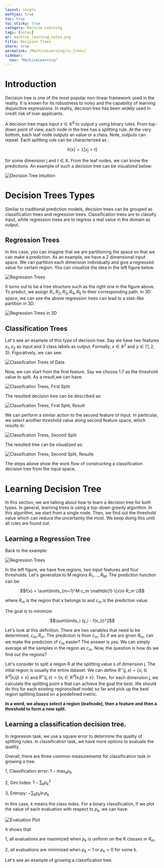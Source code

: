 ```yaml
---
layout: single
mathjax: true
toc: true
toc_sticky: true
category: Machine Learning
tags: [notes]
qr: machine_learning_notes.png
title: Decision Trees
share: true
permalink: /MachineLearning/sv_trees/
sidebar:
  nav: "MachineLearning"
---
```




# Introduction

Decision tree is one of the most popular non-linear framework used in the reality. It is known for its robustness to noisy and the capability of learning disjunctive expressions. In reality, decision tree has been widely used in credit risk of loan applicants.

A decision tree maps input $x\in \mathbb{R}^d$ to output y using binary rules. From top-down point of view, each node in the tree has a splitting rule. At the very bottom, each leaf node outputs an value or a class. Note, outputs can repeat. Each splitting rule can be characterized as :

$$h(x) = \mathbb{1}[x_j > t]$$

for some dimension j and $t\in \mathbb{R}$. From the leaf nodes, we can know the predictions. An example of such a decision tree can be visualized below:


![Decision Tree Intuition](https://raw.githubusercontent.com/Wei2624/AI_Learning_Hub/master/machine-learning/images/cs229_trees_1.png)

# Decision Trees Types

Similar to traditional prediction models, decision trees can be grouped as classification trees and regression trees. Classification trees are to classify input, while regression trees are to regress a real value in the domain as output.

## Regression Trees

In this case, you can imagine that we are partitioning the space so that we can make a prediction. As an example, we have a 2 dimensional input space. We can partition each dimension individually and give a regressed value for certain region. You can visualize the idea in the left figure below.

![Regression Trees](https://raw.githubusercontent.com/Wei2624/AI_Learning_Hub/master/machine-learning/images/cs229_trees_2.png)

It turns out to be a tree structure such as the right one in the figure above. To predict, we assign $R_1,R_2,R_3,R_4,R_5$ to their corresponding path. In 3D space, we can see the above regression trees can lead to a stair-like partition in 3D.

![Regression Trees in 3D](https://raw.githubusercontent.com/Wei2624/AI_Learning_Hub/master/machine-learning/images/cs229_trees_3.png)

## Classification Trees

Let's see an example of this type of decision tree. Say we have two features $x_1,x_2$ as input and 3 class labels as output. Formally, $x \in \mathbb{R}^2$ and $y \in \{1,2,3\}$. Figuratively, we can see:

![Classifcation Trees of Data](https://raw.githubusercontent.com/Wei2624/AI_Learning_Hub/master/machine-learning/images/cs229_trees_4.png)

Now, we can start from the first feature. Say we choose 1.7 as the threshold value to split. As a result,we can have:

![Classifcation Trees, First Split](https://raw.githubusercontent.com/Wei2624/AI_Learning_Hub/master/machine-learning/images/cs229_trees_5.png)

The resulted decision tree can be described as:

![Classifcation Trees, First Split, Result](https://raw.githubusercontent.com/Wei2624/AI_Learning_Hub/master/machine-learning/images/cs229_trees_6.png)

We can perform a similar action to the second feature of input. In particular, we select another threshold value along second feature space, which results in:

![Classifcation Trees, Second Split](https://raw.githubusercontent.com/Wei2624/AI_Learning_Hub/master/machine-learning/images/cs229_trees_7.png)

The resulted tree can be visualized as:

![Classifcation Trees, Second Split, Results](https://raw.githubusercontent.com/Wei2624/AI_Learning_Hub/master/machine-learning/images/cs229_trees_8.png)

The steps above show the work flow of constructing a classification decision tree from the input space.

# Learning Decision Tree

In this section, we are talking about how to learn a decision tree for both types. In general, learning trees is using a top-down greedy algorithm. In this algorithm, we start from a single node. Then, we find out the threshold value which can reduce the uncertainty the most. We keep doing this until all rules are found out.

## Learning a Regression Tree

Back to the example:

![Regression Trees](https://raw.githubusercontent.com/Wei2624/AI_Learning_Hub/master/machine-learning/images/cs229_trees_2.png)

In the left figure, we have five regions, two input features and four thresholds. Let's generalize to M regions $R_1,\dots,R_M$. The prediction function can be:

$$f(x) = \sum\limits_{m=1}^M c_m \mathbb{1} \{x\in R_m \}$$

where $R_m$ is the region that x belongs to and $c_m$ is the prediction value.

The goal is to minimize:

$$\sum\limits_i (y_i - f(x_i))^2$$

Let's look at this definition. There are two variables that need to be determined, $c_m, R_m$. The prediction is from $c_m$. So if we are given $R_m$, can we make the prediction of $c_m$ easier? The answer is yes. We can simply average all the samples in the region as $c_m$. Now, the question is how do we find out the regions?

Let's consider to split a reigon R at the splitting value s of dimension j. The intial region is usually the entire dataset. We can define $R^{-}(j,s) = \{ x_i\in\mathbb{R}^d\lvert x_i(j) \leq s \}$ and $R^{+}(j,s) = \{ x_i\in\mathbb{R}^d\lvert x_i(j) \geq s \}$. Then, for each dimension j, we calculate the splitting point s that can achieve the goal the best. We should do this for each existing regirons(leaf node) so far and pick up the best region splitting based on a predefined metric.

**In a word, we always select a region (leafnode), then a feature and then a threshold to form a new split.**

## Learning a classification decision tree.

In regression task, we use a square error to determine the quality of splitting rules. In classification task, we have more options to evaluate the quality.

Overall, there are three common measurements for classification task in growing a tree.

1, Classification error: $1 - \max_k p_k$

2, Gini Index: $1 - \sum_k p_k^2$

3, Entropy: $-\sum_k p_k \ln p_k$

In this case, k means the class index. For a binary classification, if we plot the value of each evaluation with respect to $p_k$, we can have:

![Evaluation Plot](https://raw.githubusercontent.com/Wei2624/AI_Learning_Hub/master/machine-learning/images/cs229_trees_9.png)

It shows that

1, all evaluations are maximized when $p_k$ is uniform on the K classes in $R_m$.

2, all evaluations are minimized when $p_k=1$ or $p_k = 0$ for some k.

Let's see an example of growing a classification tree.
